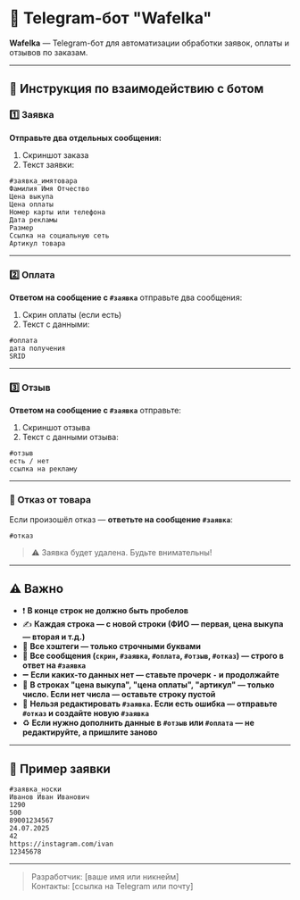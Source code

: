 # 🤖 Telegram-бот "Wafelka"

**Wafelka** — Telegram-бот для автоматизации обработки заявок, оплаты и отзывов по заказам.

---

## 📌 Инструкция по взаимодействию с ботом

### 1️⃣ Заявка

**Отправьте два отдельных сообщения:**

1. Скриншот заказа  
2. Текст заявки:

```
#заявка_имятовара
Фамилия Имя Отчество
Цена выкупа
Цена оплаты
Номер карты или телефона
Дата рекламы
Размер
Ссылка на социальную сеть
Артикул товара
```

---

### 2️⃣ Оплата

**Ответом на сообщение с `#заявка`** отправьте два сообщения:

1. Скрин оплаты (если есть)  
2. Текст с данными:

```
#оплата
дата получения
SRID
```

---

### 3️⃣ Отзыв

**Ответом на сообщение с `#заявка`** отправьте:

1. Скриншот отзыва  
2. Текст с данными отзыва:

```
#отзыв
есть / нет
ссылка на рекламу
```

---

### 🚫 Отказ от товара

Если произошёл отказ — **ответьте на сообщение `#заявка`**:

```
#отказ
```

> ⚠️ Заявка будет удалена. Будьте внимательны!

---

## ⚠️ Важно

- ❗ **В конце строк не должно быть пробелов**
- ✍️ **Каждая строка — с новой строки (ФИО — первая, цена выкупа — вторая и т.д.)**
- 🔡 **Все хэштеги — только строчными буквами**
- 🧵 **Все сообщения (`скрин`, `#заявка`, `#оплата`, `#отзыв`, `#отказ`) — строго в ответ на `#заявка`**
- ➖ **Если каких-то данных нет — ставьте прочерк `-` и продолжайте**
- 🔢 **В строках "цена выкупа", "цена оплаты", "артикул" — только число. Если нет числа — оставьте строку пустой**
- 🛑 **Нельзя редактировать `#заявка`. Если есть ошибка — отправьте `#отказ` и создайте новую `#заявка`**
- ♻️ **Если нужно дополнить данные в `#отзыв` или `#оплата` — не редактируйте, а пришлите заново**

---

## 💬 Пример заявки

```
#заявка_носки
Иванов Иван Иванович
1290
500
89001234567
24.07.2025
42
https://instagram.com/ivan
12345678
```

---

> Разработчик: [ваше имя или никнейм]  
> Контакты: [ссылка на Telegram или почту]
